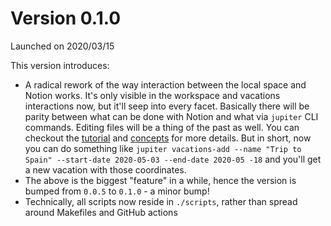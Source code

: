 # Version 0.1.0

Launched on 2020/03/15

This version introduces:

* A radical rework of the way interaction between the local space and Notion works. It's only visible in the workspace
  and vacations interactions now, but it'll seep into every facet. Basically there will be parity between what can be
  done with Notion and what via `jupiter` CLI commands. Editing files will be a thing of the past as well. You can
  checkout the [tutorial](https://github.com/horia141/jupiter/blob/develop/docs/tutorial.md) and
  [concepts](https://github.com/horia141/jupiter/blob/develop/docs/concepts.md) for more details. But in short, now
  you can do something like `jupiter vacations-add --name "Trip to Spain" --start-date 2020-05-03 --end-date 2020-05
  -18` and you'll get a new vacation with those coordinates.
* The above is the biggest "feature" in a while, hence the version is bumped from `0.0.5` to `0.1.0` - a minor bump!
* Technically, all scripts now reside in `./scripts`, rather than spread around Makefiles and GitHub actions